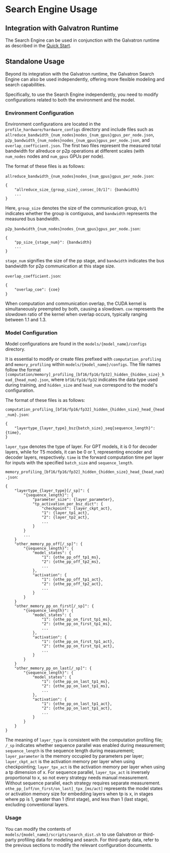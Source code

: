 # Search Engine Usage

## Integration with Galvatron Runtime

The Search Engine can be used in conjunction with the Galvatron runtime as described in the [Quick Start](../3_quick_start/quick_start.html#profiling-with-galvatron).

## Standalone Usage

Beyond its integration with the Galvatron runtime, the Galvatron Search Engine can also be used independently, offering more flexible modeling and search capabilities.

Specifically, to use the Search Engine independently, you need to modify configurations related to both the environment and the model.

### Environment Configuration

Environment configurations are located in the `profile_hardware/hardware_configs` directory and include files such as `allreduce_bandwidth_{num_nodes}nodes_{num_gpus}gpus_per_node.json`, `p2p_bandwidth_{num_nodes}nodes_{num_gpus}gpus_per_node.json`, and `overlap_coefficient.json`. The first two files represent the measured total bandwidth for allreduce or p2p operations at different scales (with `num_nodes` nodes and `num_gpus` GPUs per node).

The format of these files is as follows:

`allreduce_bandwidth_{num_nodes}nodes_{num_gpus}gpus_per_node.json`:

```
{
    "allreduce_size_{group_size}_consec_[0/1]": {bandwidth}
    ...
}
```
Here, `group_size` denotes the size of the communication group, `0/1` indicates whether the group is contiguous, and `bandwidth` represents the measured bus bandwidth.

`p2p_bandwidth_{num_nodes}nodes_{num_gpus}gpus_per_node.json`:

```
{
    "pp_size_{stage_num}": {bandwidth}
    ...
}
```
`stage_num` signifies the size of the pp stage, and `bandwidth` indicates the bus bandwidth for p2p communication at this stage size.

`overlap_coefficient.json`:
```
{
    "overlap_coe": {coe}
}
```
When computation and communication overlap, the CUDA kernel is simultaneously preempted by both, causing a slowdown. `coe` represents the slowdown ratio of the kernel when overlap occurs, typically ranging between 1.1 and 1.3.

### Model Configuration

Model configurations are found in the `models/{model_name}/configs` directory.

It is essential to modify or create files prefixed with `computation_profiling` and `memory_profiling` within `models/{model_name}/configs`. The file names follow the format `[computation/memory]_profiling_[bf16/fp16/fp32]_hidden_{hidden_size}_head_{head_num}.json`, where `bf16/fp16/fp32` indicates the data type used during training, and `hidden_size` and `head_num` correspond to the model's configuration.

The format of these files is as follows:

`computation_profiling_[bf16/fp16/fp32]_hidden_{hidden_size}_head_{head_num}.json`:
```
{
    "layertype_{layer_type}_bsz{batch_size}_seq{sequence_length}": {time},
}
```

`layer_type` denotes the type of layer. For GPT models, it is 0 for decoder layers, while for T5 models, it can be 0 or 1, representing encoder and decoder layers, respectively. `time` is the forward computation time per layer for inputs with the specified `batch_size` and `sequence_length`.

`memory_profiling_[bf16/fp16/fp32]_hidden_{hidden_size}_head_{head_num}.json`:
```
{
    "layertype_{layer_type}[/_sp]": {
        "{sequence_length}": {
            "parameter_size": {layer_parameter},
            "tp_activation_per_bsz_dict": {
                "checkpoint": {layer_ckpt_act},
                "1": {layer_tp1_act},
                "2": {layer_tp2_act},
                ...
            }
        }
        ...
    }
    "other_memory_pp_off[/_sp]": {
        "{sequence_length}": {
            "model_states": {
                "1": {othe_pp_off_tp1_ms},
                "2": {othe_pp_off_tp2_ms},
                ...
            },
            "activation": {
                "1": {othe_pp_off_tp1_act},
                "2": {othe_pp_off_tp2_act},
                ...
            }
        }
    }
    "other_memory_pp_on_first[/_sp]": {
        "{sequence_length}": {
            "model_states": {
                "1": {othe_pp_on_first_tp1_ms},
                "2": {othe_pp_on_first_tp1_ms},
                ...
            },
            "activation": {
                "1": {othe_pp_on_first_tp1_act},
                "2": {othe_pp_on_first_tp1_act},
                ...
            }
        }
    }
    "other_memory_pp_on_last[/_sp]": {
        "{sequence_length}": {
            "model_states": {
                "1": {othe_pp_on_last_tp1_ms},
                "2": {othe_pp_on_last_tp1_ms},
                ...
            },
            "activation": {
                "1": {othe_pp_on_last_tp1_act},
                "2": {othe_pp_on_last_tp1_act},
                ...
            }
        }
    }
}
```
The meaning of `layer_type` is consistent with the computation profiling file; `/_sp` indicates whether sequence parallel was enabled during measurement; `sequence_length` is the sequence length during measurement; `layer_parameter` is the memory occupied by parameters per layer; `layer_ckpt_act` is the activation memory per layer when using checkpointing; `layer_tpx_act` is the activation memory per layer when using a tp dimension of x. For sequence parallel, `layer_tpx_act` is inversely proportional to x, so not every strategy needs manual measurement. Without sequence parallel, each strategy requires separate measurement. `othe_pp_[off/on_first/on_last]_tpx_[ms/act]` represents the model states or activation memory size for embedding layers when tp is x, in stages where pp is 1, greater than 1 (first stage), and less than 1 (last stage), excluding conventional layers.

### Usage

You can modify the contents of `models/{model_name}/scripts/search_dist.sh` to use Galvatron or third-party profiling data for modeling and search. For third-party data, refer to the previous sections to modify the relevant configuration documents.